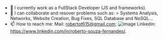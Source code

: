 

- 🔭 I currently work as a FullStack Developer (JS and frameworks).
- 🚥 I can collaborate and resover problems such as: > Systems Analysis, Networks, Website Creation, Bug Fixes, SQL Database and NoSQL...
- 📫 How to reach me: Mail: robertotfi15@gmail.com; ![image](https://user-images.githubusercontent.com/65637896/203425662-4bdc0732-e03e-4d75-82fb-4f84036a89fb.png) Linkedin: https://www.linkedin.com/in/roberto-souza-fernandes/.

